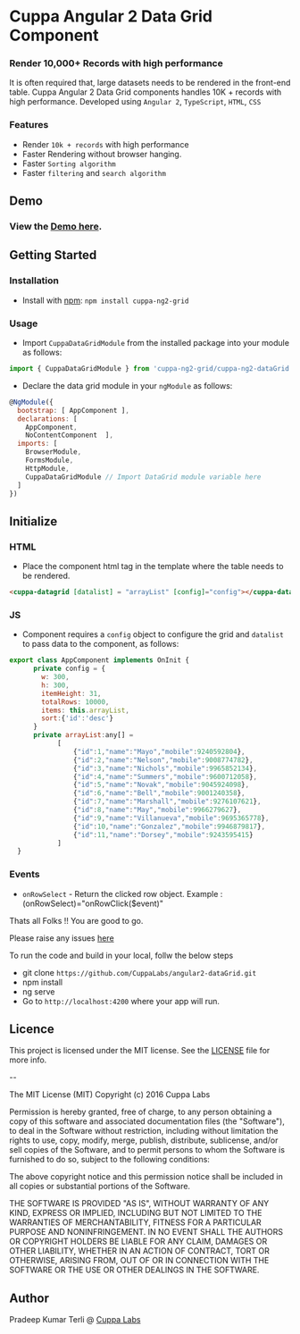 # Cuppa Angular 2 Data Grid Component
### Render 10,000+ Records with high performance
It is often required that, large datasets needs to be rendered in the front-end table. Cuppa Angular 2 Data Grid components handles 10K + records with high performance. Developed using `Angular 2`, `TypeScript`, `HTML`, `CSS` 

### Features
- Render `10k + records` with high performance
- Faster Rendering without browser hanging.
- Faster `Sorting algorithm`
- Faster `filtering` and `search algorithm`


## Demo
### View the [Demo here](https://cuppalabs.github.io/angular2-dataGrid/).

## Getting Started

### Installation
- Install with [npm](https://www.npmjs.com/package/cuppa-ng2-grid):
    `npm install cuppa-ng2-grid `

### Usage

- Import `CuppaDataGridModule` from the installed package into your module as follows:

```js
import { CuppaDataGridModule } from 'cuppa-ng2-grid/cuppa-ng2-dataGrid';
```
- Declare the data grid module in your `ngModule` as follows:

```js
@NgModule({
  bootstrap: [ AppComponent ],
  declarations: [
    AppComponent,
    NoContentComponent  ],
  imports: [
    BrowserModule, 
    FormsModule,
    HttpModule,
    CuppaDataGridModule // Import DataGrid module variable here
  ]
})
```

## Initialize

### HTML
- Place the component html tag in the template where the table needs to be rendered.
```html
<cuppa-datagrid [datalist] = "arrayList" [config]="config"></cuppa-datagrid>
```

### JS 
- Component requires a `config` object to configure the grid and `datalist` to pass data to the component, as follows:

```js 
export class AppComponent implements OnInit {
      private config = {
        w: 300,
        h: 300,
        itemHeight: 31,
        totalRows: 10000,
        items: this.arrayList,
        sort:{'id':'desc'}
      }
      private arrayList:any[] =
            [
                {"id":1,"name":"Mayo","mobile":9240592804},
                {"id":2,"name":"Nelson","mobile":9008774782},
                {"id":3,"name":"Nichols","mobile":9965852134},
                {"id":4,"name":"Summers","mobile":9600712058},
                {"id":5,"name":"Novak","mobile":9045924098},
                {"id":6,"name":"Bell","mobile":9001240358},
                {"id":7,"name":"Marshall","mobile":9276107621},
                {"id":8,"name":"May","mobile":9966279627},
                {"id":9,"name":"Villanueva","mobile":9695365778},
                {"id":10,"name":"Gonzalez","mobile":9946879817},
                {"id":11,"name":"Dorsey","mobile":9243595415}
            ]
  }
```

### Events
  - `onRowSelect` - Return the clicked row object.
  Example : (onRowSelect)="onRowClick($event)"


Thats all Folks !! You are good to go.

Please raise any issues [here](https://github.com/CuppaLabs/angular2-dataGrid/issues)

To run the code and build in your local, follw the below steps

- git clone `https://github.com/CuppaLabs/angular2-dataGrid.git`
- npm install
- ng serve
- Go to `http://localhost:4200` where your app will run.

## Licence

This project is licensed under the MIT license. See the [LICENSE](LICENSE) file for more info.

--

The MIT License (MIT)
Copyright (c) 2016 Cuppa Labs

Permission is hereby granted, free of charge, to any person obtaining a copy
of this software and associated documentation files (the "Software"), to deal
in the Software without restriction, including without limitation the rights
to use, copy, modify, merge, publish, distribute, sublicense, and/or sell
copies of the Software, and to permit persons to whom the Software is
furnished to do so, subject to the following conditions:

The above copyright notice and this permission notice shall be included in
all copies or substantial portions of the Software.

THE SOFTWARE IS PROVIDED "AS IS", WITHOUT WARRANTY OF ANY KIND, EXPRESS OR
IMPLIED, INCLUDING BUT NOT LIMITED TO THE WARRANTIES OF MERCHANTABILITY,
FITNESS FOR A PARTICULAR PURPOSE AND NONINFRINGEMENT. IN NO EVENT SHALL THE
AUTHORS OR COPYRIGHT HOLDERS BE LIABLE FOR ANY CLAIM, DAMAGES OR OTHER
LIABILITY, WHETHER IN AN ACTION OF CONTRACT, TORT OR OTHERWISE, ARISING FROM,
OUT OF OR IN CONNECTION WITH THE SOFTWARE OR THE USE OR OTHER DEALINGS IN
THE SOFTWARE.

## Author
Pradeep Kumar Terli  @ [Cuppa Labs](http://www.cuppalabs.com)

